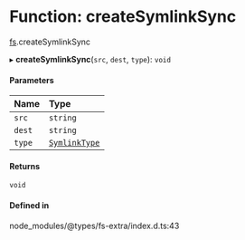 # Function: createSymlinkSync

[fs](../modules/fs.md).createSymlinkSync

▸ **createSymlinkSync**(`src`, `dest`, `type`): `void`

#### Parameters

| Name | Type |
| :------ | :------ |
| `src` | `string` |
| `dest` | `string` |
| `type` | [`SymlinkType`](../types/fs.SymlinkType.md) |

#### Returns

`void`

#### Defined in

node_modules/@types/fs-extra/index.d.ts:43
